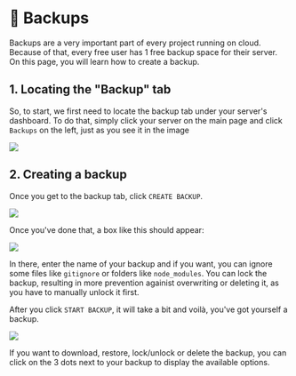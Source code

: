 # 📼 Backups
Backups are a very important part of every project running on cloud. Because of that, every free user has 1 free backup space for their server. On this page, you will learn how to create a backup.

## 1. Locating the "Backup" tab
So, to start, we first need to locate the backup tab under your server's dashboard. To do that, simply click your server on the main page and click `Backups` on the left, just as you see it in the image

![](https://cdn.discordapp.com/attachments/911733230795911230/949747089041158244/chrome_-_05-03-2022_20-14-50.png)

## 2. Creating a backup
Once you get to the backup tab, click `CREATE BACKUP`.

![](https://cdn.discordapp.com/attachments/911733230795911230/949747512544215050/chrome_-_05-03-2022_20-17-07.png)

Once you've done that, a box like this should appear:

![](https://cdn.discordapp.com/attachments/911733230795911230/949747819172999208/chrome_-_05-03-2022_20-18-21.png)

In there, enter the name of your backup and if you want, you can ignore some files like `gitignore` or folders like `node_modules`. You can lock the backup, resulting in more prevention againist overwriting or deleting it, as you have to manually unlock it first.

After you click `START BACKUP`, it will take a bit and voilà, you've got yourself a backup.

![](https://cdn.discordapp.com/attachments/911733230795911230/949749065548185630/chrome_-_05-03-2022_20-21-55.png)

If you want to download, restore, lock/unlock or delete the backup, you can click on the 3 dots next to your backup to display the available options.
